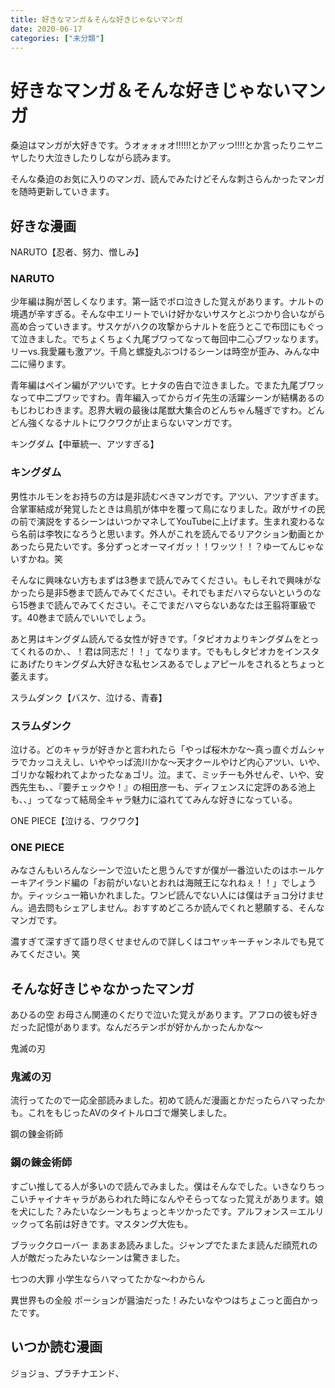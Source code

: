 ```yaml
---
title: 好きなマンガ＆そんな好きじゃないマンガ
date: 2020-06-17
categories: ["未分類"]
---
```


# 好きなマンガ＆そんな好きじゃないマンガ

桑迫はマンガが大好きです。うオォォォオ!!!!!!とかアッつ!!!!とか言ったりニヤニヤしたり大泣きしたりしながら読みます。

そんな桑迫のお気に入りのマンガ、読んでみたけどそんな刺さらんかったマンガを随時更新していきます。

## 好きな漫画

NARUTO【忍者、努力、憎しみ】
### NARUTO

少年編は胸が苦しくなります。第一話でボロ泣きした覚えがあります。ナルトの境遇が辛すぎる。そんな中エリートでいけ好かないサスケとぶつかり合いながら高め合っていきます。サスケがハクの攻撃からナルトを庇うとこで布団にもぐって泣きました。でちょくちょく九尾ブワってなって毎回中二心ブワッなります。リーvs.我愛羅も激アツ。千鳥と螺旋丸ぶつけるシーンは時空が歪み、みんな中二に帰ります。

青年編はペイン編がアツいです。ヒナタの告白で泣きました。でまた九尾ブワッなって中二ブワッですわ。青年編入ってからガイ先生の活躍シーンが結構あるのもじわじわきます。忍界大戦の最後は尾獣大集合のどんちゃん騒ぎですわ。どんどん強くなるナルトにワクワクが止まらないマンガです。

キングダム【中華統一、アツすぎる】
### キングダム

男性ホルモンをお持ちの方は是非読むべきマンガです。アツい、アツすぎます。合掌軍結成が発覚したときは鳥肌が体中を覆って鳥になりました。政がサイの民の前で演説をするシーンはいつかマネしてYouTubeに上げます。生まれ変わるなら名前は李牧になろうと思います。外人がこれを読んでるリアクション動画とかあったら見たいです。多分ずっとオーマイガッ！！ワッツ！！？ゆーてんじゃないすかね。笑

そんなに興味ない方もまずは3巻まで読んでみてください。もしそれで興味がなかったら是非5巻まで読んでみてください。それでもまだハマらないというのなら15巻まで読んでみてください。そこでまだハマらないあなたは王翦将軍級です。40巻まで読んでいいでしょう。

あと男はキングダム読んでる女性が好きです。「タピオカよりキングダムをとってくれるのか、、！君は同志だ！！」てなります。でももしタピオカをインスタにあげたりキングダム大好きな私センスあるでしょアピールをされるとちょっと萎えます。

スラムダンク【バスケ、泣ける、青春】
### スラムダンク

泣ける。どのキャラが好きかと言われたら「やっぱ桜木かな〜真っ直ぐガムシャラでカッコええし、いややっぱ流川かな〜天才クールやけど内心アツい、いや、ゴリかな報われてよかったなぁゴリ。泣。まて、ミッチーも外せんぞ、いや、安西先生も、、『要チェックや！』の相田彦一も、ディフェンスに定評のある池上も、、」ってなって結局全キャラ魅力に溢れててみんな好きになっている。

ONE PIECE【泣ける、ワクワク】
### ONE PIECE

みなさんもいろんなシーンで泣いたと思うんですが僕が一番泣いたのはホールケーキアイランド編の「お前がいないとおれは海賊王になれねぇ！！」でしょうか。ティッシュ一箱いかれました。ワンピ読んでない人には僕はチョコ分けません。過去問もシェアしません。おすすめどころか読んでくれと懇願する、そんなマンガです。

濃すぎて深すぎて語り尽くせませんので詳しくはコヤッキーチャンネルでも見てみてください。笑

## そんな好きじゃなかったマンガ

あひるの空
お母さん関連のくだりで泣いた覚えがあります。アフロの彼も好きだった記憶があります。なんだろテンポが好かんかったんかな〜

鬼滅の刃
### 鬼滅の刃

流行ってたので一応全部読みました。初めて読んだ漫画とかだったらハマったかも。これをもじったAVのタイトルロゴで爆笑しました。

鋼の錬金術師
### 鋼の錬金術師

すごい推してる人が多いので読んでみました。僕はそんなでした。いきなりちっこいチャイナキャラがあらわれた時になんやそらってなった覚えがあります。娘を犬にした？みたいなシーンもちょっとキツかったです。アルフォンス＝エルリックって名前は好きです。マスタング大佐も。

ブラッククローバー
まあまあ読みました。ジャンプでたまたま読んだ顔荒れの人が敵だったみたいなシーンは驚きました。

七つの大罪
小学生ならハマってたかな〜わからん

異世界もの全般
ポーションが醤油だった！みたいなやつはちょこっと面白かったです。

## いつか読む漫画

ジョジョ、プラチナエンド、